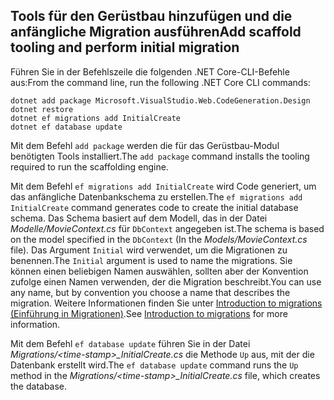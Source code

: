 <a name="cli"></a>
## <a name="add-scaffold-tooling-and-perform-initial-migration"></a><span data-ttu-id="798dc-101">Tools für den Gerüstbau hinzufügen und die anfängliche Migration ausführen</span><span class="sxs-lookup"><span data-stu-id="798dc-101">Add scaffold tooling and perform initial migration</span></span>

<span data-ttu-id="798dc-102">Führen Sie in der Befehlszeile die folgenden .NET Core-CLI-Befehle aus:</span><span class="sxs-lookup"><span data-stu-id="798dc-102">From the command line, run the following .NET Core CLI commands:</span></span>

```console
dotnet add package Microsoft.VisualStudio.Web.CodeGeneration.Design
dotnet restore
dotnet ef migrations add InitialCreate
dotnet ef database update
```

<span data-ttu-id="798dc-103">Mit dem Befehl `add package` werden die für das Gerüstbau-Modul benötigten Tools installiert.</span><span class="sxs-lookup"><span data-stu-id="798dc-103">The `add package` command installs the tooling required to run the scaffolding engine.</span></span>

<span data-ttu-id="798dc-104">Mit dem Befehl `ef migrations add InitialCreate` wird Code generiert, um das anfängliche Datenbankschema zu erstellen.</span><span class="sxs-lookup"><span data-stu-id="798dc-104">The `ef migrations add InitialCreate` command generates code to create the initial database schema.</span></span> <span data-ttu-id="798dc-105">Das Schema basiert auf dem Modell, das in der Datei *Modelle/MovieContext.cs* für `DbContext` angegeben ist.</span><span class="sxs-lookup"><span data-stu-id="798dc-105">The schema is based on the model specified in the `DbContext` (In the *Models/MovieContext.cs* file).</span></span> <span data-ttu-id="798dc-106">Das Argument `Initial` wird verwendet, um die Migrationen zu benennen.</span><span class="sxs-lookup"><span data-stu-id="798dc-106">The `Initial` argument is used to name the migrations.</span></span> <span data-ttu-id="798dc-107">Sie können einen beliebigen Namen auswählen, sollten aber der Konvention zufolge einen Namen verwenden, der die Migration beschreibt.</span><span class="sxs-lookup"><span data-stu-id="798dc-107">You can use any name, but by convention you choose a name that describes the migration.</span></span> <span data-ttu-id="798dc-108">Weitere Informationen finden Sie unter [Introduction to migrations (Einführung in Migrationen)](xref:data/ef-mvc/migrations#introduction-to-migrations).</span><span class="sxs-lookup"><span data-stu-id="798dc-108">See [Introduction to migrations](xref:data/ef-mvc/migrations#introduction-to-migrations) for more information.</span></span>

<span data-ttu-id="798dc-109">Mit dem Befehl `ef database update` führen Sie in der Datei  *Migrations/\<time-stamp>_InitialCreate.cs* die Methode `Up` aus, mit der die Datenbank erstellt wird.</span><span class="sxs-lookup"><span data-stu-id="798dc-109">The `ef database update` command runs the `Up` method in the *Migrations/\<time-stamp>_InitialCreate.cs* file, which creates the database.</span></span>